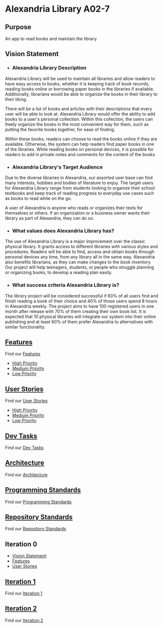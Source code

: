 # Alexandria Library A02-7

## Purpose
An app to read books and maintain the library

## Vision Statement

- ### Alexandria Library Description

Alexandria Library will be used to maintain all libraries and allow readers to have easy access to books, whether it is keeping track of book records, reading books online or borrowing paper books in the libraries if available. Additionally, librarians would be able to organize the books in their library to their liking.

There will be a list of books and articles with their descriptions that every user will be able to look at. Alexandria Library would offer the ability to add books to a user's personal collection. Within this collection, the users can freely organize the books in the most convenient way for them, such as putting the favorite books together, for ease of finding.

Within these books, readers can choose to read the books online if they are available. Otherwise, the system can help readers find paper books in one of the libraries. While reading books on personal devices, it is possible for readers to add in private notes and comments for the content of the books.

- ### Alexandria Library's Target Audience

Due to the diverse libraries in Alexandria, our assorted user base can find many interests, hobbies and bodies of literature to enjoy. The target users for Alexandria Library range from students looking to organize their school textbooks and keep track of reading progress to everyday use cases such as books to read while on the go.

A user of Alexandria is anyone who reads or organizes their texts for themselves or others. If an organization or a business owner wants their library as part of Alexandria, they can do so.

- ### What values does Alexandria Library has?
The use of Alexandria Library is a major improvement over the classic physical library. It grants access to different libraries with various styles and procedures. Readers will be able to find, access and obtain books through personal devices any time, from any library all in the same way. Alexandria also benefits librarians, as they can make changes to the book inventory. Our project will help teenagers, students, or people who struggle planning or organizing books, to develop a reading plan easily.

- ### What success criteria Alexandria Library is?
The library project will be considered successful if 60% of all users find and finish reading a book of their choice and 40% of those users spend 8 hours in Alexandria weekly. The project aims to have 100 registered users in one month after release with 70% of them creating their own book list. It is expected that 10 physical libraries will integrate our system into their online publishing and at least 60% of them prefer Alexandria to alternatives with similar functionality.


## [Features](https://code.cs.umanitoba.ca/comp3350-winter2024/alexandrialibrary/-/issues/?sort=created_date&state=opened&label_name%5B%5D=Feature&first_page_size=20)
Find our [Features](https://code.cs.umanitoba.ca/comp3350-winter2024/alexandrialibrary/-/issues/?sort=created_date&state=opened&label_name%5B%5D=Feature&first_page_size=20)
- [High Priority](https://code.cs.umanitoba.ca/comp3350-winter2024/alexandrialibrary/-/issues/?sort=created_date&state=opened&label_name%5B%5D=Feature&label_name%5B%5D=High%20Priority&first_page_size=20)
- [Medium Priority](https://code.cs.umanitoba.ca/comp3350-winter2024/alexandrialibrary/-/issues/?sort=created_date&state=opened&label_name%5B%5D=Feature&label_name%5B%5D=Medium%20Priority&first_page_size=20)
- [Low Priority](https://code.cs.umanitoba.ca/comp3350-winter2024/alexandrialibrary/-/issues/?sort=created_date&state=opened&label_name%5B%5D=Feature&label_name%5B%5D=Low%20Priority&first_page_size=20)

## [User Stories](https://code.cs.umanitoba.ca/comp3350-winter2024/alexandrialibrary/-/issues/?sort=created_date&state=opened&label_name%5B%5D=User%20Story&first_page_size=20)
Find our [User Stories](https://code.cs.umanitoba.ca/comp3350-winter2024/alexandrialibrary/-/issues/?sort=created_date&state=opened&label_name%5B%5D=User%20Story&first_page_size=20)
- [High Priority](https://code.cs.umanitoba.ca/comp3350-winter2024/alexandrialibrary/-/issues/?sort=created_date&state=opened&label_name%5B%5D=User%20Story&label_name%5B%5D=High%20Priority&first_page_size=20)
- [Medium Priority](https://code.cs.umanitoba.ca/comp3350-winter2024/alexandrialibrary/-/issues/?sort=created_date&state=opened&label_name%5B%5D=User%20Story&label_name%5B%5D=Medium%20Priority&first_page_size=20)
- [Low Priority](https://code.cs.umanitoba.ca/comp3350-winter2024/alexandrialibrary/-/issues/?sort=created_date&state=opened&label_name%5B%5D=User%20Story&label_name%5B%5D=Low%20Priority&first_page_size=20)

## [Dev Tasks](https://code.cs.umanitoba.ca/comp3350-winter2024/alexandrialibrary/-/issues/?sort=created_date&state=opened&label_name%5B%5D=dev%20task&first_page_size=20)
Find our [Dev Tasks](https://code.cs.umanitoba.ca/comp3350-winter2024/alexandrialibrary/-/issues/?sort=created_date&state=opened&label_name%5B%5D=dev%20task&first_page_size=20)

## [Architecture](docs/Architecture/Architecture.md)
Find our [Architecture](docs/Architecture/Architecture.md)

## [Programming  Standards](docs/ProgrammingStandards.md)
Find our [Programming Standards](docs/ProgrammingStandards.md)

## [Repository Standards](docs/RepoStandards.md)
Find our [Repository Standards](docs/RepoStandards.md)

## Iteration 0
- [Vision Statement](https://code.cs.umanitoba.ca/comp3350-winter2024/alexandrialibrary/-/blob/main/vision_statement.md?ref_type=heads)
- [Features](https://code.cs.umanitoba.ca/comp3350-winter2024/alexandrialibrary/-/issues/?sort=created_date&state=opened&label_name%5B%5D=Feature&first_page_size=20)
- [User Stories](https://code.cs.umanitoba.ca/comp3350-winter2024/alexandrialibrary/-/issues/?sort=created_date&state=opened&label_name%5B%5D=User%20Story&first_page_size=20)

## [Iteration 1](https://code.cs.umanitoba.ca/comp3350-winter2024/alexandrialibrary/-/milestones/1#tab-issues)
Find our [Iteration 1](https://code.cs.umanitoba.ca/comp3350-winter2024/alexandrialibrary/-/milestones/1#tab-issues)

## [Iteration 2](https://code.cs.umanitoba.ca/comp3350-winter2024/alexandrialibrary/-/milestones/2#tab-issues)
Find our [Iteration 2](https://code.cs.umanitoba.ca/comp3350-winter2024/alexandrialibrary/-/milestones/2#tab-issues)